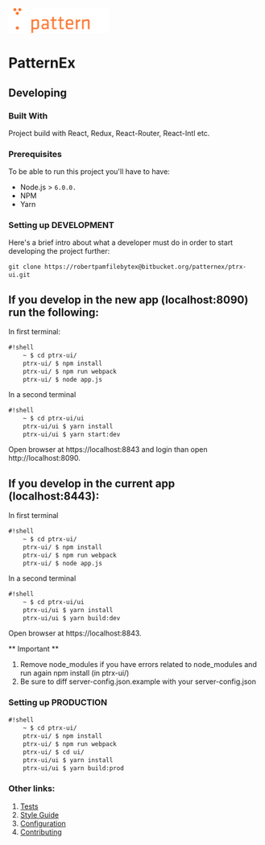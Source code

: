 ![PatternEx logo](./src/public/images/logo.png)

# PatternEx

## Developing

### Built With

Project build with React, Redux, React-Router, React-Intl etc.

### Prerequisites

To be able to run this project you'll have to have:

- Node.js > `6.0.0.`
- NPM
- Yarn



### Setting up DEVELOPMENT

Here's a brief intro about what a developer must do in order to start developing
the project further:

```shell
git clone https://robertpamfilebytex@bitbucket.org/patternex/ptrx-ui.git
```

If you develop in the new app (localhost:8090) run the following:
-----------------------
In first terminal:

```shell
#!shell
    ~ $ cd ptrx-ui/
    ptrx-ui/ $ npm install
    ptrx-ui/ $ npm run webpack
    ptrx-ui/ $ node app.js
```

In a second terminal

```shell
#!shell
    ~ $ cd ptrx-ui/ui
    ptrx-ui/ui $ yarn install
    ptrx-ui/ui $ yarn start:dev
```

Open browser at https://localhost:8843 and login than open http://localhost:8090.

If you develop in the current app (localhost:8443):
-----------------------
In first terminal

```shell
#!shell
    ~ $ cd ptrx-ui/
    ptrx-ui/ $ npm install
    ptrx-ui/ $ npm run webpack
    ptrx-ui/ $ node app.js
```

In a second terminal

```shell
#!shell
    ~ $ cd ptrx-ui/ui
    ptrx-ui/ui $ yarn install
    ptrx-ui/ui $ yarn build:dev
```

Open browser at https://localhost:8843.

** Important **

1. Remove node_modules if you have errors related to node_modules and run again npm install (in ptrx-ui/)
1. Be sure to diff server-config.json.example with your server-config.json

### Setting up PRODUCTION

```shell
#!shell
    ~ $ cd ptrx-ui/
    ptrx-ui/ $ npm install
    ptrx-ui/ $ npm run webpack
    ptrx-ui/ $ cd ui/
    ptrx-ui/ui $ yarn install
    ptrx-ui/ui $ yarn build:prod
```

### Other links:

1. [Tests](./.wiki/tests.md)
1. [Style Guide](./.wiki/styleguide.md)
1. [Configuration](./.wiki/configuration.md)
1. [Contributing](./.wiki/contributing.md)
